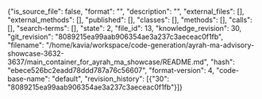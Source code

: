 {"is_source_file": false, "format": "", "description": "", "external_files": [], "external_methods": [], "published": [], "classes": [], "methods": [], "calls": [], "search-terms": [], "state": 2, "file_id": 13, "knowledge_revision": 30, "git_revision": "8089215ea99aab906354ae3a237c3aeceac0f1fb", "filename": "/home/kavia/workspace/code-generation/ayrah-ma-advisory-showcase-3632-3637/main_container_for_ayrah_ma_showcase/README.md", "hash": "ebece526bc2eadd78ddd787a76c56607", "format-version": 4, "code-base-name": "default", "revision_history": [{"30": "8089215ea99aab906354ae3a237c3aeceac0f1fb"}]}